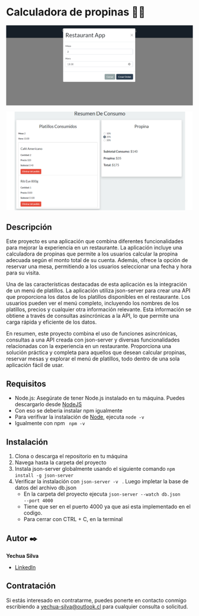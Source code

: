 <h1>Calculadora de propinas 🍖🧮</h1>

![Reservando hora y mesa](img/1.png "Resevando hora y mesa")

![Reservando hora y mesa](img/2.png "Resevando hora y mesa")

## Descripción 

Este proyecto es una aplicación que combina diferentes funcionalidades para mejorar la experiencia en un restaurante. La aplicación incluye una calculadora de propinas que permite a los usuarios calcular la propina adecuada según el monto total de su cuenta. Además, ofrece la opción de reservar una mesa, permitiendo a los usuarios seleccionar una fecha y hora para su visita.

Una de las características destacadas de esta aplicación es la integración de un menú de platillos. La aplicación utiliza json-server para crear una API que proporciona los datos de los platillos disponibles en el restaurante. Los usuarios pueden ver el menú completo, incluyendo los nombres de los platillos, precios y cualquier otra información relevante. Esta información se obtiene a través de consultas asincrónicas a la API, lo que permite una carga rápida y eficiente de los datos.

En resumen, este proyecto combina el uso de funciones asincrónicas, consultas a una API creada con json-server y diversas funcionalidades relacionadas con la experiencia en un restaurante. Proporciona una solución práctica y completa para aquellos que desean calcular propinas, reservar mesas y explorar el menú de platillos, todo dentro de una sola aplicación fácil de usar.

## Requisitos

 - Node.js: Asegúrate de tener Node.js instalado en tu máquina. Puedes descargarlo desde [NodeJS](https://nodejs.org)
 - Con eso se deberia instalar npm igualmente
 - Para verifivar la instalación de [Node](https://nodejs.org), ejecuta  <code>node -v </code>
 - Igualmente con npm  <code> npm -v </code>

## Instalación

 1. Clona o descarga el repositorio en tu máquina
 2. Navega hasta la carpeta del proyecto
 3. Instala json-server globalmente usando el siguiente comando  <code>npm install -g json-server</code>
 4. Verificar la instalación con  <code>json-server -v </code> . Luego impletar la base de datos del archivo db.json
    - En la carpeta del proyecto ejecuta  <code>json-server --watch db.json --port 4000 </code>
    - Tiene que ser en el puerto 4000 ya que asi esta implementado en el codigo.
    - Para cerrar con CTRL + C, en la terminal
    
## Autor ✒️

**Yechua Silva**

* [LinkedIn](https://www.linkedin.com/in/yechua-silva/)


## Contratación
Si estás interesado en contratarme, puedes ponerte en contacto conmigo escribiendo a yechua-silva@outlook.cl para cualquier consulta o solicitud.
